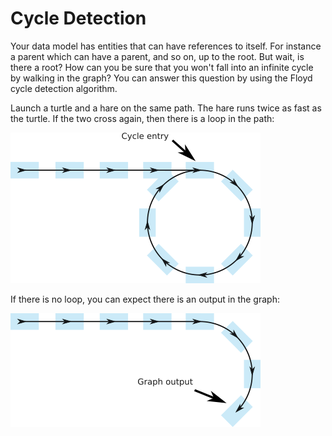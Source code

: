 # Cycle Detection

Your data model has entities that can have references to itself. For instance a
parent which can have a parent, and so on, up to the root. But wait, is there a
root? How can you be sure that you won't fall into an infinite cycle by walking
in the graph? You can answer this question by using the Floyd cycle detection
algorithm.

Launch a turtle and a hare on the same path. The hare runs twice as fast as the
turtle. If the two cross again, then there is a loop in the path:

![entry](https://github.com/ccomb/cycle-detect/raw/1.1.1/entry.png)

If there is no loop, you can expect there is an output in the graph:

![output](https://github.com/ccomb/cycle-detect/raw/1.1.1/output.png)
